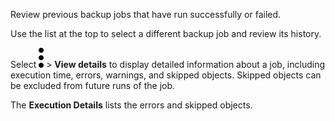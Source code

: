 Review previous backup jobs that have run successfully or failed.

Use the list at the top to select a different backup job and review its history.

Select 
![../Images/more_vert_kebob-15px.svg](../Images/more_vert_kebob-15px.svg) > **View details** to display detailed information about a job, including execution time, errors, warnings, and skipped objects. Skipped objects can be excluded from future runs of the job.

The **Execution Details** lists the errors and skipped objects.
